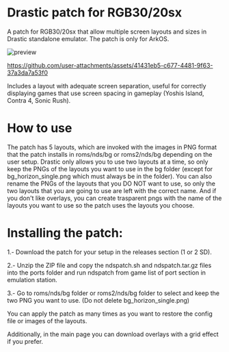 # Drastic patch for RGB30/20sx

A patch for RGB30/20sx that allow multiple screen layouts and sizes in Drastic standalone emulator. The patch is only for ArkOS.

![preview](https://github.com/user-attachments/assets/99778fbb-24e1-4400-9f86-8833e6ef1c20)


https://github.com/user-attachments/assets/41431eb5-c677-4481-9f63-37a3da7a53f0

Includes a layout with adequate screen separation, useful for correctly displaying games that use screen spacing in gameplay (Yoshis Island, Contra 4, Sonic Rush). 


# How to use

The patch has 5 layouts, which are invoked with the images in PNG format that the patch installs in roms/nds/bg or roms2/nds/bg depending on the user setup. Drastic only allows you to use two layouts at a time, so only keep the PNGs of the layouts you want to use in the bg folder (except for bg_horizon_single.png which must always be in the folder). You can also rename the PNGs of the layouts that you DO NOT want to use, so only the two layouts that you are going to use are left with the correct name. And if you don't like overlays, you can create trasparent pngs with the name of the layouts you want to use so the patch uses the layouts you choose.

# Installing the patch:

1.- Download the patch for your setup in the releases section (1 or 2 SD).

2.- Unzip the ZIP file and copy the ndspatch.sh and ndspatch.tar.gz files into the ports folder and run ndspatch from game list of port section in emulation station.

3.- Go to roms/nds/bg folder or roms2/nds/bg folder to select and keep the two PNG you want to use. (Do not delete bg_horizon_single.png)

You can apply the patch as many times as you want to restore the config file or images of the layouts.

Additionally, in the main page you can download overlays with a grid effect if you prefer.

